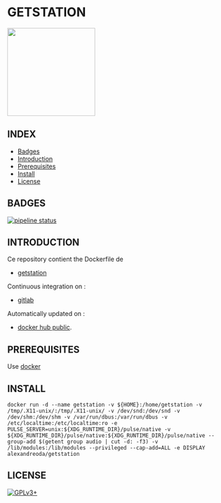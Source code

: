 # GETSTATION

<img src="https://station-website.cdn.prismic.io/station-website%2F56c6c214-38ea-4449-bba2-93f9b7807c0e_logo-station-blue.svg" width="200" height="200"/>


## INDEX

- [Badges](#BADGES)
- [Introduction](#INTRODUCTION)
- [Prerequisites](#PREREQUISITESITES)
- [Install](#INSTALL)
- [License](#LICENSE)


## BADGES

[![pipeline status](https://gitlab.com/oda-alexandre/getstation/badges/master/pipeline.svg)](https://gitlab.com/oda-alexandre/getstation/commits/master)


## INTRODUCTION

Ce repository contient the Dockerfile de

- [getstation](https://github.com/tristanheaven/getstation)

Continuous integration on :

- [gitlab](https://gitlab.com/oda-alexandre/getstation/pipelines)

Automatically updated on :

- [docker hub public](https://hub.docker.com/r/alexandreoda/getstation).


## PREREQUISITES

Use [docker](https://www.docker.com)


## INSTALL

```
docker run -d --name getstation -v ${HOME}:/home/getstation -v /tmp/.X11-unix/:/tmp/.X11-unix/ -v /dev/snd:/dev/snd -v /dev/shm:/dev/shm -v /var/run/dbus:/var/run/dbus -v /etc/localtime:/etc/localtime:ro -e PULSE_SERVER=unix:${XDG_RUNTIME_DIR}/pulse/native -v ${XDG_RUNTIME_DIR}/pulse/native:${XDG_RUNTIME_DIR}/pulse/native --group-add $(getent group audio | cut -d: -f3) -v /lib/modules:/lib/modules --privileged --cap-add=ALL -e DISPLAY alexandreoda/getstation
```


## LICENSE

[![GPLv3+](http://gplv3.fsf.org/gplv3-127x51.png)](https://gitlab.com/oda-alexandre/getstation/blob/master/LICENSE)
